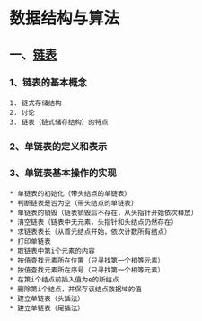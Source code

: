 # 数据结构与算法

## 一、[链表](./线性表/链表/链表.md)
### 1、链表的基本概念
    1. 链式存储结构
    2. 讨论
    3. 链表（链式储存结构）的特点
### 2、单链表的定义和表示
### 3、单链表基本操作的实现
    * 单链表的初始化（带头结点的单链表）
    * 判断链表是否为空（带头结点的单链表）
    * 单链表的销毁（链表销毁后不存在，从头指针开始依次释放）
    * 清空链表（链表中无元素，头指针和头结点仍然存在）
    * 求链表表长（从首元结点开始，依次计数所有结点）
    * 打印单链表
    * 取链表中第i个元素的内容
    * 按值查找元素所在位置（只寻找第一个相等元素）
    * 按值查找元素所在序号（只寻找第一个相等元素）
    * 在第i个结点前插入值为e的新结点
    * 删除第i个结点，并保存该结点数据域的值
    * 建立单链表（头插法）
    * 建立单链表（尾插法）
